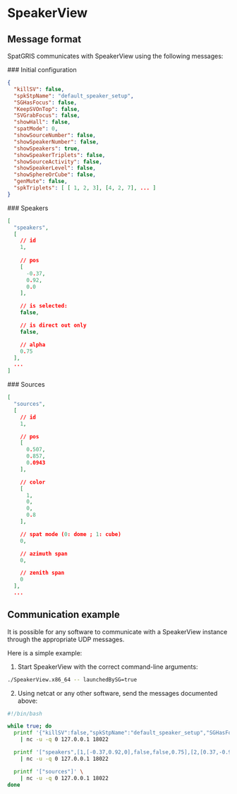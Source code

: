# SpeakerView


## Message format

SpatGRIS communicates with SpeakerView using the following messages:

### Initial configuration

```json
{
  "killSV": false,
  "spkStpName": "default_speaker_setup",
  "SGHasFocus": false,
  "KeepSVOnTop": false,
  "SVGrabFocus": false,
  "showHall": false,
  "spatMode": 0,
  "showSourceNumber": false,
  "showSpeakerNumber": false,
  "showSpeakers": true,
  "showSpeakerTriplets": false,
  "showSourceActivity": false,
  "showSpeakerLevel": false,
  "showSphereOrCube": false,
  "genMute": false,
  "spkTriplets": [ [ 1, 2, 3], [4, 2, 7], ... ]
}
```

### Speakers

```json
[
  "speakers",
  [
    // id
    1, 
    
    // pos
    [
      -0.37,
      0.92,
      0.0
    ],

    // is selected:
    false,

    // is direct out only
    false,

    // alpha
    0.75
  ],
  ...
]
```


### Sources

```json
[
  "sources",
  [
    // id
    1,

    // pos
    [
      0.507,
      0.857,
      0.0943
    ],

    // color
    [
      1,
      0,
      0,
      0.8
    ],

    // spat mode (0: dome ; 1: cube)
    0,

    // azimuth span
    0,

    // zenith span
    0
  ],
  ...
```


## Communication example

It is possible for any software to communicate with a SpeakerView instance through the appropriate UDP messages.

Here is a simple example:

1. Start SpeakerView with the correct command-line arguments:

```bash
./SpeakerView.x86_64 -- launchedBySG=true
```

2. Using netcat or any other software, send the messages documented above:

```bash
#!/bin/bash

while true; do
  printf '{"killSV":false,"spkStpName":"default_speaker_setup","SGHasFocus":false,"KeepSVOnTop":false,"SVGrabFocus":false,"showHall":false,"spatMode":0,"showSourceNumber":false,"showSpeakerNumber":false,"showSpeakers":true,"showSpeakerTriplets":false,"showSourceActivity":false,"showSpeakerLevel":false,"showSphereOrCube":false,"genMute":false,"spkTriplets":[]}' \
    | nc -u -q 0 127.0.0.1 18022 

  printf '["speakers",[1,[-0.37,0.92,0],false,false,0.75],[2,[0.37,-0.92,0],false,false,0.75],[3,[-0.37,-0.92,0],false,false,0.75]]' \
    | nc -u -q 0 127.0.0.1 18022

  printf '["sources"]' \
    | nc -u -q 0 127.0.0.1 18022
done
```